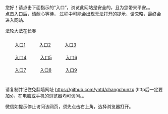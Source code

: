 您好！请点击下面指示的“入口”，浏览此网站是安全的，且为您带来平安。。 <br/>
点击入口后，请耐心等待， 过程中可能会出现无法打开的提示，请忽略，最终会进入网站. </br>

法轮大法在长春<br/>
<div style="padding:10px"><a style="margin:20px" target="_blank" href="https://d3smpmq23bvvlo.cloudfront.net/2Qpsp?juxeg" id="ccLink1" rel="nofollow">入口1</a> <a target="_blank" style="margin:20px" href="https://d2rkq9bn8qqlnn.cloudfront.net/2Qpsp?adltk" id="ccLink2" rel="nofollow">入口2</a> <a style="margin:20px" target="_blank" href="https://dj5gxv6kms6ar.cloudfront.net/2Qpsp?bmxxtgy" id="ccLink3" rel="nofollow">入口3</a></div>

<div style="padding:10px" ><a style="margin:20px" target="_blank" href="https://d3smpmq23bvvlo.cloudfront.net/2Qpsp?juxeg" id="ccLink4" rel="nofollow">入口4</a> <a style="margin:20px" href="https://d2rkq9bn8qqlnn.cloudfront.net/2Qpsp?adltk" target="_blank" id="ccLink5" rel="nofollow">入口5</a> <a style="margin:20px" href="https://dj5gxv6kms6ar.cloudfront.net/2Qpsp?bmxxtgy" target="_blank" id="ccLink6" rel="nofollow">入口6</a></div>

<div style="padding:10px"><a style="margin:20px" target="_blank" href="https://d3smpmq23bvvlo.cloudfront.net/2Qpsp?juxeg" id="ccLink7" rel="nofollow">入口7</a> <a style="margin:20px" href="https://d2rkq9bn8qqlnn.cloudfront.net/2Qpsp?adltk" target="_blank" id="ccLink8" rel="nofollow">入口8</a> <a style="margin:20px" target="_blank" href="https://dj5gxv6kms6ar.cloudfront.net/2Qpsp?bmxxtgy" id="ccLink9" rel="nofollow">入口9</a></div>

<br/>



请复制并记住免翻墙网址 https://github.com/yntd/changchunzx (http后一定要加s)，在电脑或手机的浏览器均可访问。。<br/>

微信如提示停止访问该网页，须先点击右上角，选择浏览器打开。
